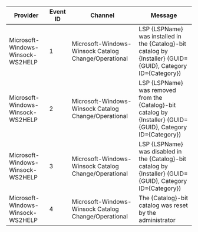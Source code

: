 Provider                           |  Event ID  |  Channel                                               |  Message
-----------------------------------|------------|--------------------------------------------------------|---------------------------------------------------------------------------------------------------------------
Microsoft-Windows-Winsock-WS2HELP  |  1         |  Microsoft-Windows-Winsock Catalog Change/Operational  |  LSP {LSPName} was installed in the {Catalog}-bit catalog by {Installer} (GUID={GUID}, Category ID={Category})
Microsoft-Windows-Winsock-WS2HELP  |  2         |  Microsoft-Windows-Winsock Catalog Change/Operational  |  LSP {LSPName} was removed from the {Catalog}-bit catalog by {Installer} (GUID={GUID}, Category ID={Category})
Microsoft-Windows-Winsock-WS2HELP  |  3         |  Microsoft-Windows-Winsock Catalog Change/Operational  |  LSP {LSPName} was disabled in the {Catalog}-bit catalog by {Installer} (GUID={GUID}, Category ID={Category})
Microsoft-Windows-Winsock-WS2HELP  |  4         |  Microsoft-Windows-Winsock Catalog Change/Operational  |  The {Catalog}-bit catalog was reset by the administrator